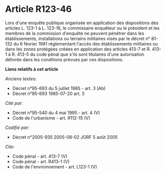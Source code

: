 # Article R123-46

Lors d'une enquête publique organisée en application des dispositions des articles L. 123-1 à L. 123-16, le commissaire
enquêteur ou le président et les membres de la commission d'enquête ne peuvent pénétrer dans les établissements,
installations ou terrains militaires visés par le décret n° 81-132 du 6 février 1981 réglementant l'accès des établissements
militaires ou dans les zones protégées créées en application des articles 413-7 et R. 413-1 à R. 413-5 du code pénal que
s'ils sont titulaires d'une autorisation délivrée dans les conditions prévues par ces dispositions.

**Liens relatifs à cet article**

_Anciens textes_:

  - Décret n°85-693 du 5 juillet 1985 - art. 3 (Ab)
  - Décret n°85-693 1985-07-20 art. 3

_Cité par_:

  - Décret n°95-540 du 4 mai 1995 - art. 4 (V)
  - Code de l'urbanisme - art. R112-15 (V)

_Codifié par_:

  - Décret n°2005-935 2005-08-02 JORF 5 août 2005

_Cite_:

  - Code pénal - art. 413-7 (V)
  - Code pénal - art. R413-1 (V)
  - Code de l'environnement - art. L123-1 (V)
